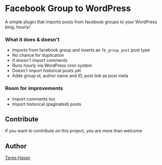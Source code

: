 # Facebook Group to WordPress

A simple plugin that imports posts from facebook groups to your WordPress blog, hourly!

### What it does & doesn't

* Imports from facebook group and inserts as `fb_group_post` post type
* No chance for duplication
* It doesn't import comments
* Runs hourly via WordPress cron system
* Doesn't import historical posts yet
* Adds group id, author name and ID, post link as post meta

### Room for improvements

* Import comments too
* Import historical (paginated) posts 



## Contribute
If you want to contribute on this project, you are more than welcome.


## Author
[Tareq Hasan](http://tareq.wedevs.com)
